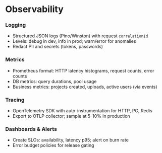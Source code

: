 # Observability

### Logging
- Structured JSON logs (Pino/Winston) with request `correlationId`
- Levels: debug in dev, info in prod; warn/error for anomalies
- Redact PII and secrets (tokens, passwords)

### Metrics
- Prometheus format: HTTP latency histograms, request counts, error counts
- DB metrics: query durations, pool usage
- Business metrics: projects created, uploads, active users (via events)

### Tracing
- OpenTelemetry SDK with auto-instrumentation for HTTP, PG, Redis
- Export to OTLP collector; sample at 5-10% in production

### Dashboards & Alerts
- Create SLOs: availability, latency p95; alert on burn rate
- Error budget policies for release gating

